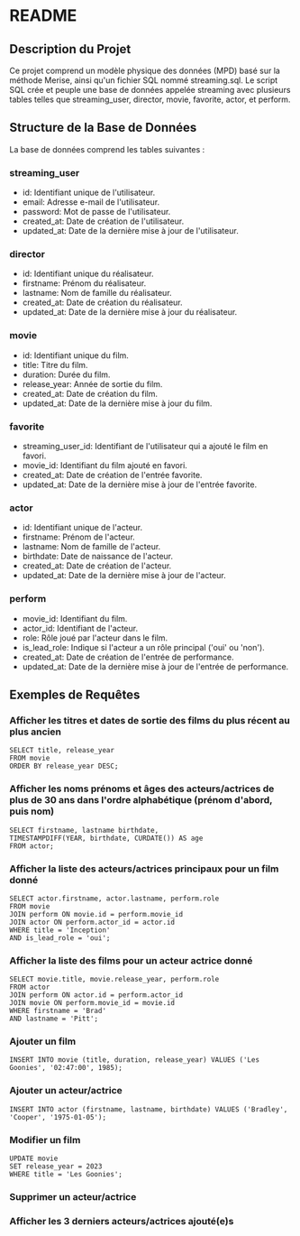 # README

## Description du Projet
Ce projet comprend un modèle physique des données (MPD) basé sur la méthode Merise, ainsi qu'un fichier SQL nommé streaming.sql. Le script SQL crée et peuple une base de données appelée streaming avec plusieurs tables telles que streaming_user, director, movie, favorite, actor, et perform.

## Structure de la Base de Données
La base de données comprend les tables suivantes :

### streaming_user

- id: Identifiant unique de l'utilisateur.
- email: Adresse e-mail de l'utilisateur.
- password: Mot de passe de l'utilisateur.
- created_at: Date de création de l'utilisateur.
- updated_at: Date de la dernière mise à jour de l'utilisateur.

### director

- id: Identifiant unique du réalisateur.
- firstname: Prénom du réalisateur.
- lastname: Nom de famille du réalisateur.
- created_at: Date de création du 
réalisateur.
- updated_at: Date de la dernière mise à jour du réalisateur.

### movie

- id: Identifiant unique du film.
- title: Titre du film.
- duration: Durée du film.
- release_year: Année de sortie du film.
- created_at: Date de création du film.
- updated_at: Date de la dernière mise à jour du film.

### favorite

- streaming_user_id: Identifiant de l'utilisateur qui a ajouté le film en favori.
- movie_id: Identifiant du film ajouté en favori.
- created_at: Date de création de l'entrée favorite.
- updated_at: Date de la dernière mise à jour de l'entrée favorite.

### actor

- id: Identifiant unique de l'acteur.
- firstname: Prénom de l'acteur.
- lastname: Nom de famille de l'acteur.
- birthdate: Date de naissance de l'acteur.
- created_at: Date de création de l'acteur.
- updated_at: Date de la dernière mise à jour de l'acteur.

### perform

- movie_id: Identifiant du film.
- actor_id: Identifiant de l'acteur.
- role: Rôle joué par l'acteur dans le film.
- is_lead_role: Indique si l'acteur a un rôle principal ('oui' ou 'non').
- created_at: Date de création de l'entrée de performance.
- updated_at: Date de la dernière mise à jour de l'entrée de performance.

## Exemples de Requêtes

### Afficher les titres et dates de sortie des films du plus récent au plus ancien

    SELECT title, release_year
    FROM movie
    ORDER BY release_year DESC;

### Afficher les noms prénoms et âges des acteurs/actrices de plus de 30 ans dans l'ordre alphabétique (prénom d'abord, puis nom)

    SELECT firstname, lastname birthdate,
    TIMESTAMPDIFF(YEAR, birthdate, CURDATE()) AS age
    FROM actor;

### Afficher la liste des acteurs/actrices principaux pour un film donné

    SELECT actor.firstname, actor.lastname, perform.role
    FROM movie
    JOIN perform ON movie.id = perform.movie_id
    JOIN actor ON perform.actor_id = actor.id
    WHERE title = 'Inception'
    AND is_lead_role = 'oui';

### Afficher la liste des films pour un acteur actrice donné

    SELECT movie.title, movie.release_year, perform.role
    FROM actor
    JOIN perform ON actor.id = perform.actor_id
    JOIN movie ON perform.movie_id = movie.id
    WHERE firstname = 'Brad'
    AND lastname = 'Pitt';

### Ajouter un film

    INSERT INTO movie (title, duration, release_year) VALUES ('Les Goonies', '02:47:00', 1985);

### Ajouter un acteur/actrice

    INSERT INTO actor (firstname, lastname, birthdate) VALUES ('Bradley', 'Cooper', '1975-01-05');

### Modifier un film

    UPDATE movie
    SET release_year = 2023
    WHERE title = 'Les Goonies';

### Supprimer un acteur/actrice

### Afficher les 3 derniers acteurs/actrices ajouté(e)s
